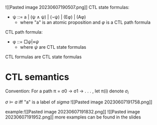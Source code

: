 ![[Pasted image 20230607190507.png]]
CTL state formulas: 
* ψ ::= a | (ψ ∧ ψ) | (¬ψ) | (Eφ) | (Aφ)
	* where "a" is an atomic proposition and $\varphi$ is a CTL path formula 

CTL path formula:
* φ ::= $\Box \psi | \diamond \psi$  
	* where $\psi$ are CTL state formulas 

CTL formulas are CTL state formulas


# CTL semantics

Convention: For a path π = σ0 → σ1 → . . . , let π(i) denote $\sigma_i$

$\sigma \models a$ iff "a" is a label of $sigma$
![[Pasted image 20230607191758.png]]

example:![[Pasted image 20230607191832.png]]
![[Pasted image 20230607191952.png]]
more examples can be found in the slides